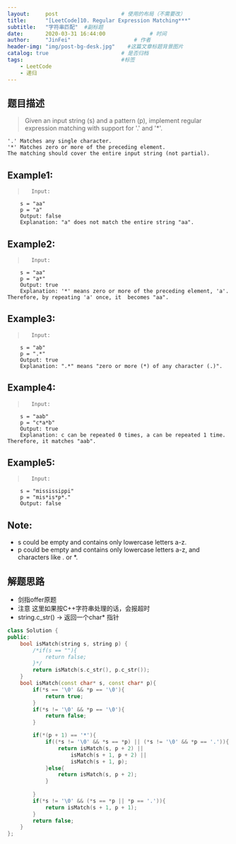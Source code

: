 ```yaml
---
layout:     post                    # 使用的布局（不需要改） 
title:      "[LeetCode]10. Regular Expression Matching***"               # 标题  
subtitle:   "字符串匹配"  #副标题 
date:       2020-03-31 16:44:00              # 时间 
author:     "JinFei"                    # 作者 
header-img: "img/post-bg-desk.jpg"    #这篇文章标题背景图片 
catalog: true                       # 是否归档 
tags:                               #标签     
    - LeetCode 
    - 递归
---
```



## 题目描述
>   Given an input string (s) and a pattern (p), implement regular expression matching with support for '.' and '*'.

    '.' Matches any single character.
    '*' Matches zero or more of the preceding element.
    The matching should cover the entire input string (not partial).

## Example1:
 
>       Input:
        s = "aa"
        p = "a"
        Output: false
        Explanation: "a" does not match the entire string "aa".

## Example2:
 
>       Input:
        s = "aa"
        p = "a*"
        Output: true
        Explanation: '*' means zero or more of the preceding element, 'a'. Therefore, by repeating 'a' once, it  becomes "aa".

## Example3:
 
>       Input:
        s = "ab"
        p = ".*"
        Output: true
        Explanation: ".*" means "zero or more (*) of any character (.)".

## Example4:
 
>       Input:
        s = "aab"
        p = "c*a*b"
        Output: true
        Explanation: c can be repeated 0 times, a can be repeated 1 time. Therefore, it matches "aab".

## Example5:
 
>       Input:
        s = "mississippi"
        p = "mis*is*p*."
        Output: false

## Note: 
- s could be empty and contains only lowercase letters a-z.
- p could be empty and contains only lowercase letters a-z, and characters like . or *.




## 解题思路

- 剑指offer原题
- 注意 这里如果按C++字符串处理的话，会报超时
- string.c_str() -> 返回一个char* 指针


```C++
class Solution {
public:
    bool isMatch(string s, string p) {
        /*if(s == ""){
            return false;
        }*/
        return isMatch(s.c_str(), p.c_str());
    }
    bool isMatch(const char* s, const char* p){
        if(*s == '\0' && *p == '\0'){
            return true;
        }
        if(*s != '\0' && *p == '\0'){
            return false;
        }

        if(*(p + 1) == '*'){
            if((*s != '\0' && *s == *p) || (*s != '\0' && *p == '.')){
                return isMatch(s, p + 2) ||
                    isMatch(s + 1, p + 2) ||
                    isMatch(s + 1, p);
            }else{
                return isMatch(s, p + 2);
            }
            
        }
        if(*s != '\0' && (*s == *p || *p == '.')){
            return isMatch(s + 1, p + 1);
        }
        return false;
    }
};
```
